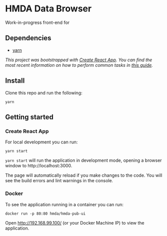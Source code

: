 # HMDA Data Browser

Work-in-progress front-end for 

## Dependencies

* [yarn](https://yarnpkg.com)

_This project was bootstrapped with [Create React App](https://github.com/facebookincubator/create-react-app). You can find the most recent information on how to perform common tasks in [this guide](https://github.com/facebookincubator/create-react-app/blob/master/packages/react-scripts/template/README.md)._

## Install

Clone this repo and run the following:

```
yarn
```

## Getting started

### Create React App

For local development you can run:

```
yarn start
```

`yarn start` will run the application in development mode, opening a browser window to http://localhost:3000.

The page will automatically reload if you make changes to the code.
You will see the build errors and lint warnings in the console.

### Docker

To see the application running in a container you can run:

```
docker run -p 80:80 hmda/hmda-pub-ui
```

Open http://192.168.99.100/ (or your Docker Machine IP) to view the application.
